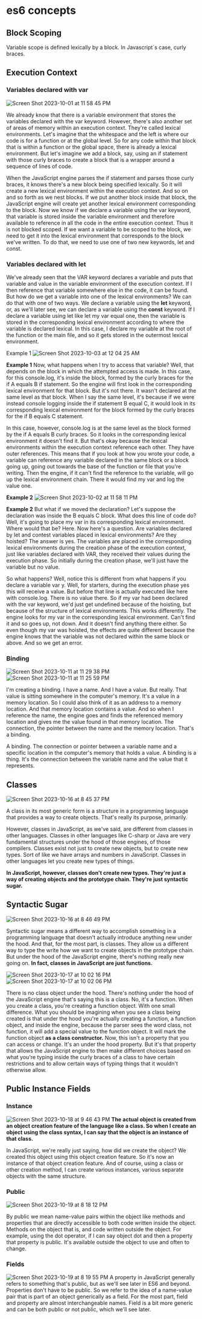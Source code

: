 # es6 concepts

## Block Scoping
Variable scope is defined lexically by a block. In Javascript`s case, curly braces.


## Execution Context
### Variables declared with var
![Screen Shot 2023-10-01 at 11 58 45 PM](https://github.com/gauripatil/es6/assets/3206551/419e415f-05c0-4b5b-bbd9-747715a9c65f)

We already know that there is a variable environment that stores the variables declared with the var keyword.
However, there's also another set of areas of memory within an execution context. 
They're called lexical environments. Let's imagine that the whitespace and the left is where our code is for a function or at the global level. So for any code within that block that is within a function or the global space, there is already a lexical environment. But let's imagine we add a block, say, using an if statement with those curly braces to create a block that is a wrapper around a sequence of lines of code.

When the JavaScript engine parses the if statement and parses those curly braces, it knows there's a new block being specified lexically. So it will create a new lexical environment within the execution context. And so on and so forth as we nest blocks.
If we put another block inside that block, the JavaScript engine will create yet another lexical environment
corresponding to the block.
Now we know if we declare a variable using the var keyword, that variable is stored inside the variable
environment and therefore available to reference in all the code in the entire execution context.
Thus it is not blocked scoped.
If we want a variable to be scoped to the block, we need to get it into the lexical environment that
corresponds to the block we've written. To do that, we need to use one of two new keywords, let and const.

### Variables declared with let
We've already seen that the VAR keyword declares a variable and puts that variable and value in the variable environment of the execution context. If I then reference that variable somewhere else in the code, it can be found. But how do we get a variable into one of the lexical environments? We can do that with one of two ways. We declare a variable using the **let** keyword, or, as we'll later see, we can declare a variable using the **const** keyword. If I declare a variable using let like let my var equal one, then the variable is stored in the corresponding lexical environment according to where the variable is declared lexical. In this case, I declare my variable at the root of the function or the main file, and so it gets stored in the outermost lexical environment.

Example 1
![Screen Shot 2023-10-03 at 12 04 25 AM](https://github.com/gauripatil/es6/assets/3206551/55e45221-c26e-457c-8031-66997280ea8d)

**Example 1**
Now, what happens when I try to access that variable? Well, that depends on the block in which the attempted access is made. In this case, for this console.log, it's inside the block, formed by the curly braces for the if A equals B if statement.
So the engine will first look in the corresponding lexical environment for that block. But it's not there. It wasn't declared at the same level as that block. When I say the same level, it's because if we were instead console logging inside the if statement B equal C, it would look in its corresponding lexical environment for the block formed by the curly
braces for the if B equals C statement.

In this case, however, console.log is at the same level as the block formed by the if A equals B curly braces. So it looks in the corresponding lexical environment it doesn't find it. But that's okay because the lexical environments within the execution context reference each other. They have outer references. This means that if you look at how you wrote your code, a variable can reference any variable declared in the same block or a block going up, going out towards the base of the function or file that you're writing. Then the engine, if it can't find the reference to the variable, will go up the lexical environment chain. There it would find my var and log the value one. 

**Example 2**
![Screen Shot 2023-10-02 at 11 58 11 PM](https://github.com/gauripatil/es6/assets/3206551/59f576ea-2c4e-4071-bc6d-296ad7f69d7a)

**Example 2**
But what if we moved the declaration? Let's suppose the declaration was inside the B equals C block. What does this line of code do? Well, it's going to place my var in its corresponding lexical environment. Where would that be? Here. Now here's a question. Are variables declared by let and contest variables placed in lexical environments? Are they hoisted? The answer is yes. The variables are placed in the corresponding lexical environments during the creation phase of the execution context, just like variables declared with VAR, they received their values during the execution phase. So initially during the creation phase, we'll just have the variable but no value.

So what happens?
Well, notice this is different from what happens if you declare a variable var y. Well, for starters, during the execution phase yes this will receive a value. But before that line is actually executed like here with console.log. There is no value there. So if my var had been declared with the var keyword, we'd just get undefined because of the hoisting, but because of the structure of lexical environments. This works differently. The engine looks for my var in the corresponding lexical environment. Can't find it and so goes up, not down. And it doesn't find anything there either. So even though my var was hoisted, the effects are quite different because the engine knows that the variable was not declared within the same block or above. And so we get an error.


### Binding

![Screen Shot 2023-10-11 at 11 29 38 PM](https://github.com/gauripatil/es6/assets/3206551/cf38c1a2-c515-47b2-9502-6ce5379bc47d)
![Screen Shot 2023-10-11 at 11 25 59 PM](https://github.com/gauripatil/es6/assets/3206551/ee721aac-a82f-4fa0-8a71-64ca9835ab1a)

I'm creating a binding. I have a name. And I have a value. But really. That value is sitting somewhere in the computer's memory. It's a value in a memory location. So I could also think of it as an address to a memory location. And that memory location contains a value. And so when I reference the name, the engine goes and finds the referenced memory location and gives me the value found in that memory location. The connection, the pointer between the name and the memory location. That's a binding.

A binding.
The connection or pointer between a variable name and a specific location in the computer's memory that holds a value. A binding is a thing. It's the connection between the variable name and the value that it represents.

## Classes
![Screen Shot 2023-10-16 at 8 45 37 PM](https://github.com/gauripatil/es6/assets/3206551/1d5427ed-ed9d-4ea4-9a80-73f07d68fdc9)

A class in its most generic form is a structure in a programming language that provides a way to create objects. That's really its purpose, primarily.

However, classes in JavaScript, as we've said, are different from classes in other languages. Classes in other languages like C-sharp or Java are very fundamental structures under the hood of those engines, of those compilers. Classes exist not just to create new objects, but to create new types. Sort of like we have arrays and numbers in JavaScript. Classes in other languages let you create new types of things.

**In JavaScript, however, classes don't create new types. They're just a way of creating objects and the prototype chain. They're just syntactic sugar.**

## Syntactic Sugar
![Screen Shot 2023-10-16 at 8 46 49 PM](https://github.com/gauripatil/es6/assets/3206551/cd5fc05d-b37d-47bc-8136-74a1e4f65365)

Syntactic sugar means a different way to accomplish something in a programming language that doesn't actually introduce anything new under the hood. And that, for the most part, is classes. They allow us a different way to type the write how we want to create objects in the prototype chain. But under the hood of the JavaScript engine, there's nothing really new going on.
**In fact, classes in JavaScript are just functions.**

![Screen Shot 2023-10-17 at 10 02 16 PM](https://github.com/gauripatil/es6/assets/3206551/06d020f4-c6fd-4693-b9c3-9d09fe4aa8d9)
![Screen Shot 2023-10-17 at 10 02 06 PM](https://github.com/gauripatil/es6/assets/3206551/05c7fb16-4d37-44e6-ada1-24206b9ebed9)

There is no class object under the hood. There's nothing under the hood of the JavaScript engine that's saying this is a class. No, it's a function.
When you create a class, you're creating a function object.
With one small difference.
What you should be imagining when you see a class being created is that under the hood you're actually creating a function, a function object, and inside the engine, because the parser sees the word class, not function, it will add a special value to the function object. It will mark the function object **as a class constructor.**
Now, this isn't a property that you can access or change. It's an under the hood property.
But it's that property that allows the JavaScript engine to then make different choices based on what you're typing inside the curly braces of a class to have certain restrictions and to allow certain ways of typing things that it wouldn't otherwise allow.


## Public Instance Fields

### Instance
![Screen Shot 2023-10-18 at 9 46 43 PM](https://github.com/gauripatil/es6/assets/3206551/c8893329-522d-4891-8581-d96465b7717a)
**The actual object is created from an object creation feature of the language like a class. So when I create an object using the class syntax, I can say that the object is an instance of that class.**

In JavaScript, we're really just saying, how did we create the object? We created this object using this object creation feature. So it's now an instance of that object creation feature. And of course, using a class or other creation method, I can create various instances, various separate objects with the same structure.

### Public
![Screen Shot 2023-10-19 at 8 18 12 PM](https://github.com/gauripatil/es6/assets/3206551/a4adebbb-4f64-40db-9ad1-9276e4b7bcdd)

By public we mean name-value pairs within the object like methods and properties that are directly accessible to both code written inside the object. Methods on the object that is, and code written outside the object. For example, using the dot operator, if I can say object dot and then a property that property is public. It's available outside the object to use and often to change.

### Fields
![Screen Shot 2023-10-19 at 8 19 55 PM](https://github.com/gauripatil/es6/assets/3206551/b936626c-7ccf-4fa7-9bc7-5f8ef0622a46)
A property in JavaScript generally refers to something that's public, but as we'll see later in ES6 and beyond. Properties don't have to be public. So we refer to the idea of a name-value pair that is part of an object generically as a field. For the most part, field and property are almost interchangeable names. Field is a bit more generic and can be both public or not public, which we'll see later.

